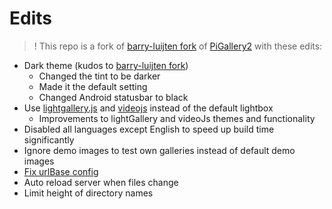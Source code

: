 
# Edits

> ! This repo is a fork of [barry-luijten fork](https://github.com/barry-luijten/pigallery2) of [PiGallery2](https://github.com/bpatrik/pigallery2) with these edits:

- Dark theme (kudos to [barry-luijten fork](https://github.com/barry-luijten/pigallery2))
  - Changed the tint to be darker
  - Made it the default setting
  - Changed Android statusbar to black
- Use [lightgallery.js](https://sachinchoolur.github.io/lightgallery.js/) and [videojs](https://videojs.com/) instead of the default lightbox
  - Improvements to lightGallery and videoJs themes and functionality
- Disabled all languages except English to speed up build time significantly
- Ignore demo images to test own galleries instead of default demo images
- [Fix urlBase config](https://github.com/tuur29/pigallery2/blob/f24248672b44fd7bacf0c9ac1b79775a799e374a/src/frontend/index.html#L4)
- Auto reload server when files change
- Limit height of directory names
